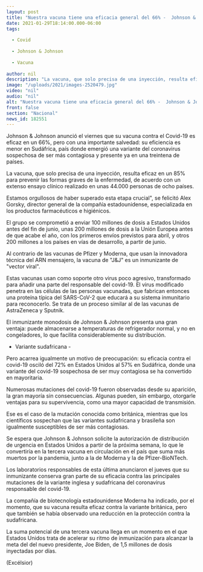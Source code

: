 ```yaml
---
layout: post
title: "Nuestra vacuna tiene una eficacia general del 66% -  Johnson & Johnson"
date: 2021-01-29T18:14:00.000-06:00
tags:
  
  - Covid
  
  - Johnson & Johnson
  
  - Vacuna
  
author: nil
description: "La vacuna, que solo precisa de una inyección, resulta eficaz en un 85% para prevenir las formas graves de la enfermedad, de acuerdo con un extenso ensayo clínico realizado en unas 44 mil personas de ocho países"
image: "/uploads/2021/images-2520479.jpg"
video: "nil"
audio: "nil"
alt: "Nuestra vacuna tiene una eficacia general del 66% -  Johnson & Johnson"
front: false
section: "Nacional"
news_id: 182551
---
```


Johnson & Johnson anunció el viernes que su vacuna contra el Covid-19 es eficaz en un 66%, pero con una importante salvedad: su eficiencia es menor en Sudáfrica, país donde emergió una variante del coronavirus sospechosa de ser más contagiosa y presente ya en una treintena de países.

La vacuna, que solo precisa de una inyección, resulta eficaz en un 85% para prevenir las formas graves de la enfermedad, de acuerdo con un extenso ensayo clínico realizado en unas 44.000 personas de ocho países.

Estamos orgullosos de haber superado esta etapa crucial", se felicitó Alex Gorsky, director general de la compañía estadounidense, especializada en los productos farmacéuticos e higiénicos.

El grupo se comprometió a enviar 100 millones de dosis a Estados Unidos antes del fin de junio, unas 200 millones de dosis a la Unión Europea antes de que acabe el año, con los primeros envíos previstos para abril, y otros 200 millones a los países en vías de desarrollo, a partir de junio.

Al contrario de las vacunas de Pfizer y Moderna, que usan la innovadora técnica del ARN mensajero, la vacuna de "J&J" es un inmunizante de "vector viral".

Estas vacunas usan como soporte otro virus poco agresivo, transformado para añadir una parte del responsable del covid-19. El virus modificado penetra en las células de las personas vacunadas, que fabrican entonces una proteína típica del SARS-CoV-2 que educará a su sistema inmunitario para reconocerlo. Se trata de un proceso similar al de las vacunas de AstraZeneca y Sputnik.

El inmunizante monodosis de Johnson & Johnson presenta una gran ventaja: puede almacenarse a temperaturas de refrigerador normal, y no en congeladores, lo que facilita considerablemente su distribución.

- Variante sudafricana -

Pero acarrea igualmente un motivo de preocupación: su eficacia contra el covid-19 osciló del 72% en Estados Unidos al 57% en Sudáfrica, donde una variante del covid-19 sospechosa de ser muy contagiosa se ha convertido en mayoritaria.

Numerosas mutaciones del covid-19 fueron observadas desde su aparición, la gran mayoría sin consecuencias. Algunas pueden, sin embargo, otorgarle ventajas para su supervivencia, como una mayor capacidad de transmisión.

Ese es el caso de la mutación conocida como británica, mientras que los científicos sospechan que las variantes sudafricana y brasileña son igualmente susceptibles de ser más contagiosas.

Se espera que Johnson & Johnson solicite la autorización de distribución de urgencia en Estados Unidos a partir de la próxima semana, lo que le convertiría en la tercera vacuna en circulación en el país que suma más muertos por la pandemia, junto a la de Moderna y la de Pfizer-BioNTech.

Los laboratorios responsables de esta última anunciaron el jueves que su inmunizante conserva gran parte de su eficacia contra las principales mutaciones de la variante inglesa y sudafricana del coronavirus responsable del covid-19.

La compañía de biotecnología estadounidense Moderna ha indicado, por el momento, que su vacuna resulta eficaz contra la variante británica, pero que también se había observado una reducción en la protección contra la sudafricana.

La suma potencial de una tercera vacuna llega en un momento en el que Estados Unidos trata de acelerar su ritmo de inmunización para alcanzar la meta del del nuevo presidente, Joe Biden, de 1,5 millones de dosis inyectadas por días.

(Excélsior)